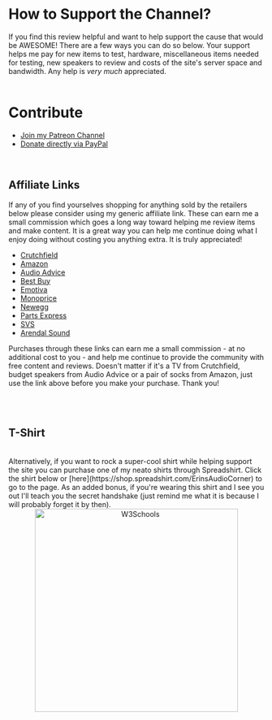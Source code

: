 
# How to Support the Channel?

If you find this review helpful and want to help support the cause that would be AWESOME!  There are a few ways you can do so below.  Your support helps me pay for new items to test, hardware, miscellaneous items needed for testing, new speakers to review and costs of the site's server space and bandwidth.  Any help is *very much* appreciated.
<br>
<br>


# Contribute

* [Join my Patreon Channel](https://www.patreon.com/bePatron?u=59439731)
* [Donate directly via PayPal](https://www.paypal.com/donate?hosted_button_id=CLHSW4L9SBSLY)

<br>

## Affiliate Links

If any of you find yourselves shopping for anything sold by the retailers below please consider using my generic affiliate link. These can earn me a small commission which goes a long way toward helping me review items and make content. It is a great way you can help me continue doing what I enjoy doing without costing you anything extra.  It is truly appreciated!

* [Crutchfield](https://shop-links.co/cgZmmT81jmh)
* [Amazon](https://amzn.to/3v6i6ov)
* [Audio Advice](https://www.audioadvice.com/?referral=erins-audio-corner)
* [Best Buy](https://shop-links.co/ciyeVq6O7ou)
* [Emotiva](https://emotiva.com?aff=14)
* [Monoprice](https://bit.ly/3yAY6NH)
* [Newegg](https://howl.me/ck2IQg52L5b)
* [Parts Express](https://bit.ly/3AqfWo3)
* [SVS](https://www.dpbolvw.net/click-7732025-13006332)
* [Arendal Sound](https://arendalsound.com/store/?refer=hardisj)

Purchases through these links can earn me a small commission - at no additional cost to you - and help me continue to provide the community with free content and reviews.  Doesn't matter if it's a TV from Crutchfield, budget speakers from Audio Advice or a pair of socks from Amazon, just use the link above before you make your purchase.  Thank you!

<br>
<br>


## T-Shirt

<br>
Alternatively, if you want to rock a super-cool shirt while helping support the site you can purchase one of my neato shirts through Spreadshirt.  Click the shirt below or [here](https://shop.spreadshirt.com/ErinsAudioCorner) to go to the page.  As an added bonus, if you're wearing this shirt and I see you out I'll teach you the secret handshake (just remind me what it is because I will probably forget it by then).
<center>
<a href="https://shop.spreadshirt.com/ErinsAudioCorner">
<img border="0" alt="W3Schools" src="https://image.spreadshirtmedia.com/image-server/v1/products/T1130A2PA3365PT17X163Y50D1037667998FS3776/views/1,width=650,height=650,appearanceId=2/show-your-support-with-this-understated-yet-cool-logo-tee.jpg" width="400" height="400">
</a></center>
